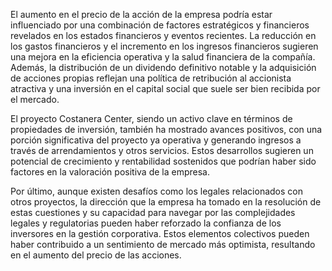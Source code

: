 El aumento en el precio de la acción de la empresa podría estar influenciado por una combinación de factores estratégicos y financieros revelados en los estados financieros y eventos recientes. La reducción en los gastos financieros y el incremento en los ingresos financieros sugieren una mejora en la eficiencia operativa y la salud financiera de la compañía. Además, la distribución de un dividendo definitivo notable y la adquisición de acciones propias reflejan una política de retribución al accionista atractiva y una inversión en el capital social que suele ser bien recibida por el mercado.

El proyecto Costanera Center, siendo un activo clave en términos de propiedades de inversión, también ha mostrado avances positivos, con una porción significativa del proyecto ya operativa y generando ingresos a través de arrendamientos y otros servicios. Estos desarrollos sugieren un potencial de crecimiento y rentabilidad sostenidos que podrían haber sido factores en la valoración positiva de la empresa.

Por último, aunque existen desafíos como los legales relacionados con otros proyectos, la dirección que la empresa ha tomado en la resolución de estas cuestiones y su capacidad para navegar por las complejidades legales y regulatorias pueden haber reforzado la confianza de los inversores en la gestión corporativa. Estos elementos colectivos pueden haber contribuido a un sentimiento de mercado más optimista, resultando en el aumento del precio de las acciones.